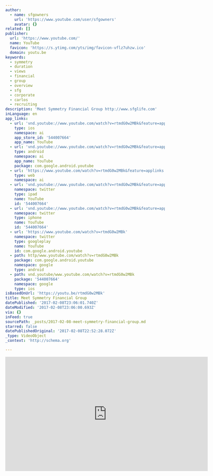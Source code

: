 ```yaml
---
author:
  - name: sfgowners
    url: 'https://www.youtube.com/user/sfgowners'
    avatar: {}
related: []
publisher:
  url: 'https://www.youtube.com/'
  name: YouTube
  favicon: 'https://s.ytimg.com/yts/img/favicon-vflz7uhzw.ico'
  domain: youtu.be
keywords:
  - symmetry
  - duration
  - views
  - financial
  - group
  - overview
  - sfg
  - corporate
  - carlos
  - recruiting
description: 'Meet Symmetry Financial Group http://www.sfglife.com'
inLanguage: en
app_links:
  - url: 'vnd.youtube://www.youtube.com/watch?v=rtmdG0w2MBk&feature=applinks'
    type: ios
    namespace: ai
    app_store_id: '544007664'
    app_name: YouTube
  - url: 'vnd.youtube://www.youtube.com/watch?v=rtmdG0w2MBk&feature=applinks'
    type: android
    namespace: ai
    app_name: YouTube
    package: com.google.android.youtube
  - url: 'https://www.youtube.com/watch?v=rtmdG0w2MBk&feature=applinks'
    type: web
    namespace: ai
  - url: 'vnd.youtube://www.youtube.com/watch?v=rtmdG0w2MBk&feature=applinks'
    namespace: twitter
    type: ipad
    name: YouTube
    id: '544007664'
  - url: 'vnd.youtube://www.youtube.com/watch?v=rtmdG0w2MBk&feature=applinks'
    namespace: twitter
    type: iphone
    name: YouTube
    id: '544007664'
  - url: 'https://www.youtube.com/watch?v=rtmdG0w2MBk'
    namespace: twitter
    type: googleplay
    name: YouTube
    id: com.google.android.youtube
  - path: http/www.youtube.com/watch?v=rtmdG0w2MBk
    package: com.google.android.youtube
    namespace: google
    type: android
  - path: vnd.youtube/www.youtube.com/watch?v=rtmdG0w2MBk
    package: '544007664'
    namespace: google
    type: ios
isBasedOnUrl: 'https://youtu.be/rtmdG0w2MBk'
title: Meet Symmetry Financial Group
datePublished: '2017-02-08T23:06:01.740Z'
dateModified: '2017-02-08T23:06:00.693Z'
via: {}
inFeed: true
sourcePath: _posts/2017-02-08-meet-symmetry-financial-group.md
starred: false
datePublishedOriginal: '2017-02-08T22:52:28.072Z'
_type: VideoObject
_context: 'http://schema.org'

---
```

<iframe src="https://cdn.embedly.com/widgets/media.html?src=https%3A%2F%2Fwww.youtube.com%2Fembed%2FrtmdG0w2MBk%3Ffeature%3Doembed&amp;url=http%3A%2F%2Fwww.youtube.com%2Fwatch%3Fv%3DrtmdG0w2MBk&amp;image=https%3A%2F%2Fi.ytimg.com%2Fvi%2FrtmdG0w2MBk%2Fhqdefault.jpg&amp;key=b7d04c9b404c499eba89ee7072e1c4f7&amp;type=text%2Fhtml&amp;schema=youtube" width="640" height="360" scrolling="no" frameborder="0" allowfullscreen="" style=""></iframe>